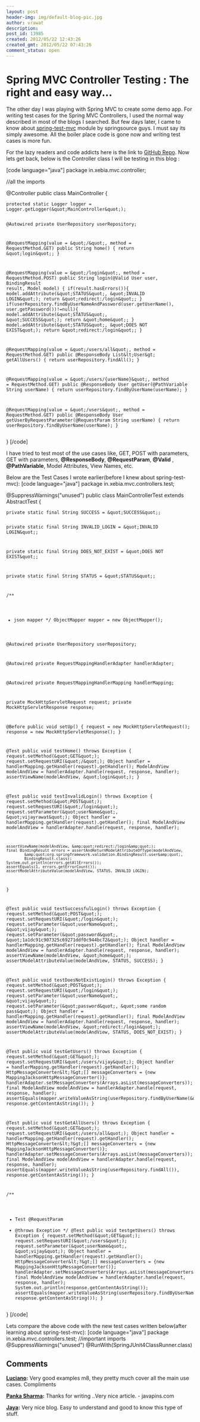 ```yaml
---
layout: post
header-img: img/default-blog-pic.jpg
author: vrawat
description: 
post_id: 13985
created: 2012/05/22 12:43:26
created_gmt: 2012/05/22 07:43:26
comment_status: open
---
```


# Spring MVC Controller Testing : The right and easy way...

<p>The other day I was playing with Spring MVC to create some demo app. For writing test cases for the Spring MVC Controllers, I used the  normal way described in most of the blogs I searched. But few days later, I came to know about <a href="https://github.com/SpringSource/spring-test-mvc" target="_blank">spring-test-mvc</a> module by springsource guys. I must say its simply awesome. All the boiler place code is gone now and writing test cases is more fun.</p>
<p>For the lazy readers and code addicts here is the link to <a href="https://github.com/vijayrawatsan/spring-mvc-test" target="_blank">GitHub Repo</a>. 
<!--more-->
Now lets get back, below is the Controller class I will be testing in this blog : </p>
<p>[code language="java"]
package in.xebia.mvc.controller;</p>
<p>//all the imports </p>
<p>@Controller
public class MainController {</p>
<pre><code>protected static Logger logger = Logger.getLogger(&amp;quot;MainController&amp;quot;);

@Autowired
private UserRepository userRepository;

@RequestMapping(value = &amp;quot;/&amp;quot;, method = RequestMethod.GET)
public String home() {
    return &amp;quot;login&amp;quot;;
}

@RequestMapping(value = &amp;quot;/login&amp;quot;, method = RequestMethod.POST)
public String login(@Valid User user, BindingResult result, Model model) {
    if(result.hasErrors()){
        model.addAttribute(&amp;quot;STATUS&amp;quot;, &amp;quot;INVALID LOGIN&amp;quot;);
        return &amp;quot;redirect:/login&amp;quot;;
    }
    if(userRepository.findByUserNameAndPassword(user.getUserName(), user.getPassword())!=null){
        model.addAttribute(&amp;quot;STATUS&amp;quot;, &amp;quot;SUCCESS&amp;quot;);
        return &amp;quot;home&amp;quot;;
    }
    model.addAttribute(&amp;quot;STATUS&amp;quot;, &amp;quot;DOES NOT EXIST&amp;quot;);
    return &amp;quot;redirect:/login&amp;quot;;
}

@RequestMapping(value = &amp;quot;/users/all&amp;quot;, method = RequestMethod.GET)
public @ResponseBody List&amp;lt;User&amp;gt; getAllUsers() {
    return userRepository.findAll();
}

@RequestMapping(value = &amp;quot;/users/{userName}&amp;quot;, method = RequestMethod.GET)
public @ResponseBody User getUser(@PathVariable String userName) {
    return userRepository.findByUserName(userName);
}

@RequestMapping(value = &amp;quot;/users&amp;quot;, method = RequestMethod.GET)
public @ResponseBody User getUserByRequestParameter(@RequestParam String userName) {
    return userRepository.findByUserName(userName);
}
</code></pre>
<p>}
[/code]</p>
<p>I have tried to test most of the use cases like, GET, POST with parameters, GET with parameters, <strong>@ResponseBody</strong>, <strong>@RequestParam</strong>, <strong>@Valid</strong> , <strong>@PathVariable</strong>, Model Attributes, View Names, etc. </p>
<p>Below are the Test Cases I wrote earlier(before I knew about spring-test-mvc):
[code language="java"]
package in.xebia.mvc.controllers.test;</p>
<p>@SuppressWarnings(&quot;unused&quot;)
public class MainControllerTest extends AbstractTest {</p>
<pre><code>private static final String SUCCESS = &amp;quot;SUCCESS&amp;quot;;

private static final String INVALID_LOGIN = &amp;quot;INVALID LOGIN&amp;quot;;

private static final String DOES_NOT_EXIST = &amp;quot;DOES NOT EXIST&amp;quot;;

private static final String STATUS = &amp;quot;STATUS&amp;quot;;

/**
 * json mapper
 */
ObjectMapper mapper = new ObjectMapper();

@Autowired
private UserRepository userRepository;

@Autowired
private RequestMappingHandlerAdapter handlerAdapter;

@Autowired
private RequestMappingHandlerMapping handlerMapping;

private MockHttpServletRequest request;
private MockHttpServletResponse response;

@Before
public void setUp() {
    request = new MockHttpServletRequest();
    response = new MockHttpServletResponse();
}

@Test
public void testHome() throws Exception {
    request.setMethod(&amp;quot;GET&amp;quot;);
    request.setRequestURI(&amp;quot;/&amp;quot;);
    Object handler = handlerMapping.getHandler(request).getHandler();
    ModelAndView modelAndView = handlerAdapter.handle(request, response,
            handler);
    assertViewName(modelAndView, &amp;quot;login&amp;quot;);
}

@Test
public void testInvalidLogin() throws Exception {
    request.setMethod(&amp;quot;POST&amp;quot;);
    request.setRequestURI(&amp;quot;/login&amp;quot;);
    request.setParameter(&amp;quot;userName&amp;quot;, &amp;quot;vijayrawat&amp;quot;);
    Object handler = handlerMapping.getHandler(request).getHandler();
    final ModelAndView modelAndView = handlerAdapter.handle(request, response, handler);

    assertViewName(modelAndView, &amp;quot;redirect:/login&amp;quot;);
    final BindingResult errors = assertAndReturnModelAttributeOfType(modelAndView, 
            &amp;quot;org.springframework.validation.BindingResult.user&amp;quot;, 
            BindingResult.class);
    System.out.println(errors.getAllErrors());
    assertEquals(1, errors.getErrorCount());
    assertModelAttributeValue(modelAndView, STATUS, INVALID_LOGIN);
}

@Test
public void testSuccessfulLogin() throws Exception {
    request.setMethod(&amp;quot;POST&amp;quot;);
    request.setRequestURI(&amp;quot;/login&amp;quot;);
    request.setParameter(&amp;quot;userName&amp;quot;, &amp;quot;vijay&amp;quot;);
    request.setParameter(&amp;quot;password&amp;quot;, &amp;quot;1a1dc91c907325c69271ddf0c944bc72&amp;quot;);
    Object handler = handlerMapping.getHandler(request).getHandler();
    final ModelAndView modelAndView = handlerAdapter.handle(request, response, handler);
    assertViewName(modelAndView, &amp;quot;home&amp;quot;);
    assertModelAttributeValue(modelAndView, STATUS, SUCCESS);
}

@Test
public void testDoesNotExistLogin() throws Exception {
    request.setMethod(&amp;quot;POST&amp;quot;);
    request.setRequestURI(&amp;quot;/login&amp;quot;);
    request.setParameter(&amp;quot;userName&amp;quot;, &amp;quot;vijay&amp;quot;);
    request.setParameter(&amp;quot;password&amp;quot;, &amp;quot;some random pass&amp;quot;);
    Object handler = handlerMapping.getHandler(request).getHandler();
    final ModelAndView modelAndView = handlerAdapter.handle(request, response, handler);
    assertViewName(modelAndView, &amp;quot;redirect:/login&amp;quot;);
    assertModelAttributeValue(modelAndView, STATUS, DOES_NOT_EXIST);
}


@Test
public void testGetUsers() throws Exception {
    request.setMethod(&amp;quot;GET&amp;quot;);
    request.setRequestURI(&amp;quot;/users/vijay&amp;quot;);
    Object handler = handlerMapping.getHandler(request).getHandler();
    HttpMessageConverter&amp;lt;?&amp;gt;[] messageConverters = {new MappingJacksonHttpMessageConverter()};
    handlerAdapter.setMessageConverters(Arrays.asList(messageConverters));
    final ModelAndView modelAndView = handlerAdapter.handle(request, response, handler);
    assertEquals(mapper.writeValueAsString(userRepository.findByUserName(&amp;quot;vijay&amp;quot;)), response.getContentAsString());
}

@Test
public void testGetAllUsers() throws Exception {
    request.setMethod(&amp;quot;GET&amp;quot;);
    request.setRequestURI(&amp;quot;/users/all&amp;quot;);
    Object handler = handlerMapping.getHandler(request).getHandler();
    HttpMessageConverter&amp;lt;?&amp;gt;[] messageConverters = {new MappingJacksonHttpMessageConverter()};
    handlerAdapter.setMessageConverters(Arrays.asList(messageConverters));
    final ModelAndView modelAndView = handlerAdapter.handle(request, response, handler);
    assertEquals(mapper.writeValueAsString(userRepository.findAll()), response.getContentAsString());
}

/**
 * Test @RequestParam
 * @throws Exception
 */
@Test
public void testgetUsers() throws Exception {
    request.setMethod(&amp;quot;GET&amp;quot;);
    request.setRequestURI(&amp;quot;/users&amp;quot;);
    request.setParameter(&amp;quot;userName&amp;quot;, &amp;quot;vijay&amp;quot;);
    Object handler = handlerMapping.getHandler(request).getHandler();
    HttpMessageConverter&amp;lt;?&amp;gt;[] messageConverters = {new MappingJacksonHttpMessageConverter()};
    handlerAdapter.setMessageConverters(Arrays.asList(messageConverters));
    final ModelAndView modelAndView = handlerAdapter.handle(request, response, handler);
    System.out.println(response.getContentAsString());
    assertEquals(mapper.writeValueAsString(userRepository.findByUserName(&amp;quot;vijay&amp;quot;)), response.getContentAsString());
}
</code></pre>
<p>}
[/code]</p>
<p>Lets compare the above code with the new test cases written below(after learning about spring-test-mvc):
[code language="java"]
package in.xebia.mvc.controllers.test;
//important imports
@SuppressWarnings(&quot;unused&quot;)
@RunWith(SpringJUnit4ClassRunner.class)  </p>

## Comments

**[Luciano](#8914 "2012-06-01 00:54:58"):** Very good examples m8, they pretty much cover all the main use cases. Compliments

**[Panka Sharma](#8943 "2012-06-04 08:15:27"):** Thanks for writing ..Very nice article. - javapins.com

**[Jaya](#9445 "2013-09-20 21:52:13"):** Very nice blog. Easy to understand and good to know this type of stuff.

